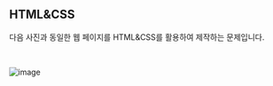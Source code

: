 ## HTML&CSS

다음 사진과 동일한 웹 페이지를 HTML&CSS를 활용하여 제작하는 문제입니다.

<br />

![image](https://user-images.githubusercontent.com/44726494/228899703-e91c005d-080f-419d-9cd6-7b66ad26cdac.png)
